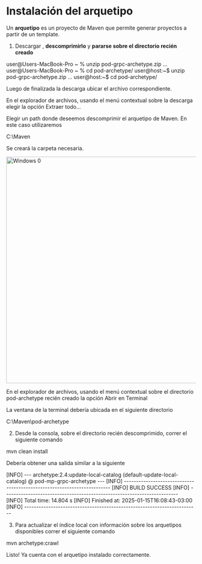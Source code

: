 # Instalación del arquetipo

Un **arquetipo** es un proyecto de Maven que permite generar proyectos a partir de un template.

1. Descargar <resource src="pod-grpc-archetype.zip"/>, **descomprimirlo** y **pararse sobre el directorio recién creado**

<tabs>
    <tab id="macos-unzip" title="macOS">
        <code-block lang="console">
            user@Users-MacBook-Pro ~ % unzip pod-grpc-archetype.zip
            ...
            user@Users-MacBook-Pro ~ % cd pod-archetype/
        </code-block>
    </tab>
    <tab id="linux-unzip" title="Linux">
        <code-block lang="console">
            user@host:~$ unzip pod-grpc-archetype.zip
            ...
            user@host:~$ cd pod-archetype/
        </code-block>
    </tab>
    <tab id="windows-unzip" title="Windows">
        <p>Luego de finalizada la descarga ubicar el archivo correspondiente.</p>
        <p>En el explorador de archivos, usando el menú contextual sobre la descarga elegir la opción Extraer todo...</p>
        <p>Elegir un path donde deseemos descomprimir el arquetipo de Maven. En este caso utilizaremos</p>
        <shortcut>C:\Maven</shortcut>
        <p>Se creará la carpeta necesaria.</p>
        <img src="windows-maven-0.png" alt="Windows 0" width="600"/>
        <p>En el explorador de archivos, usando el menú contextual sobre el directorio pod-archetype recién creado la opción Abrir en Terminal</p>
        <p>La ventana de la terminal debería ubicada en el siguiente directorio</p>
        <shortcut>C:\Maven\pod-archetype</shortcut>
</tab>
</tabs>

2. Desde la consola, sobre el directorio recién descomprimido, correr el siguiente comando

<code-block lang="console">mvn clean install</code-block>

Debería obtener una salida similar a la siguiente

<code-block lang="console">
[INFO] --- archetype:2.4:update-local-catalog (default-update-local-catalog) @ pod-mp-grpc-archetype ---
[INFO] ------------------------------------------------------------------------
[INFO] BUILD SUCCESS
[INFO] ------------------------------------------------------------------------
[INFO] Total time:  14.804 s
[INFO] Finished at: 2025-01-15T16:08:43-03:00
[INFO] ------------------------------------------------------------------------
</code-block>

3. Para actualizar el índice local con información sobre los arquetipos disponibles correr el siguiente comando

<code-block lang="console">mvn archetype:crawl</code-block>

<note>
    <p>
        Listo! Ya cuenta con el arquetipo instalado correctamente.
    </p>
</note>